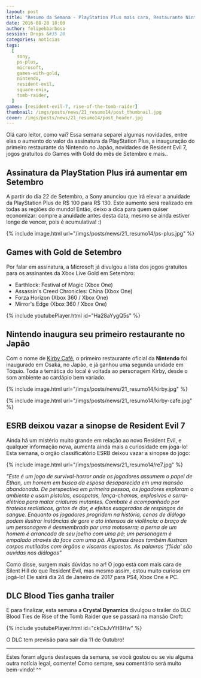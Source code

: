 ```yaml
---
layout: post
title: "Resumo da Semana - PlayStation Plus mais cara, Restaurante Nintendo, Games with Gold e mais.."
date: 2016-08-28 18:00
author: felipebbarbosa
session: Drops &#35 20
categories: noticias
tags:
  [
    sony,
    ps-plus,
    microsoft,
    games-with-gold,
    nintendo,
    resident-evil,
    square-enix,
    tomb-raider,
  ]
games: [resident-evil-7, rise-of-the-tomb-raider]
thumbnail: /imgs/posts/news/21_resumo14/post_thumbnail.jpg
cover: /imgs/posts/news/21_resumo14/post_header.jpg
---
```


Olá caro leitor, como vai? Essa semana separei algumas novidades, entre elas o aumento do valor da assinatura da PlayStation Plus, a inauguração do primeiro restaurante da Nintendo no Japão, novidades de Resident Evil 7, jogos gratuitos do Games with Gold do mês de Setembro e mais..

<!--more-->

## Assinatura da PlayStation Plus irá aumentar em Setembro

A partir do dia 22 de Setembro, a Sony anunciou que irá elevar a anuidade da PlayStation Plus de R$ 100 para R$ 130. Este aumento será realizado em todas as regiões do mundo! Então, deixo a dica para quem quiser economizar: compre a anuidade antes desta data, mesmo se ainda estiver longe de vencer, pois é acumulativa! :)

{% include image.html url="/imgs/posts/news/21_resumo14/ps-plus.jpg" %}

## Games with Gold de Setembro

Por falar em assinatura, a Microsoft já divulgou a lista dos jogos gratuitos para os assinantes da Xbox Live Gold em Setembro:

- Earthlock: Festival of Magic (Xbox One)
- Assassin's Creed Chronicles: China (Xbox One)
- Forza Horizon (Xbox 360 / Xbox One)
- Mirror's Edge (Xbox 360 / Xbox One)

{% include youtubePlayer.html id="Ha28aYygQ5s" %}

## Nintendo inaugura seu primeiro restaurante no Japão

Com o nome de [Kirby Café](http://kirbycafe.jp/), o primeiro restaurante oficial da **Nintendo** foi inaugurado em Osaka, no Japão, e já ganhou uma segunda unidade em Tóquio. Toda a temática do local é voltada ao personagem Kirby, desde o som ambiente ao cardápio bem variado.

{% include image.html url="/imgs/posts/news/21_resumo14/kirby.jpg" %}

{% include image.html url="/imgs/posts/news/21_resumo14/kirby-cafe.jpg" %}

## ESRB deixou vazar a sinopse de Resident Evil 7

Ainda há um mistério muito grande em relação ao novo Resident Evil, e qualquer informação nova, aumenta ainda mais a curiosidade em jogá-lo! Esta semana, o orgão classificatório ESRB deixou vazar a sinopse do jogo:

{% include image.html url="/imgs/posts/news/21_resumo14/re7.jpg" %}

_"Este é um jogo de survival-horror onde os jogadores assumem o papel de Ethan, um homem em busca da esposa desaparecida em uma mansão abandonada. De perspectiva em primeira pessoa, os jogadores exploram o ambiente e usam pistolas, escopetas, lança-chamas, explosivos e serra-elétrica para matar criaturas mutantes. Combate é acompanhado por tiroteios realísticos, gritos de dor, e efeitos exagerados de respingos de sangue. Enquanto os jogadores progridem na história, cenas de diálogo podem ilustrar instâncias de gore e ato intensos de violência: o braço de um personagem é desmembrado por uma motoserra; a perna de um homem é arrancada de seu joelho com uma pá; um personagem é empalado através da face com uma pá. Algumas áreas também ilustram corpos mutilados com órgãos e vísceras expostos. As palavras 'f$%a-se'e 'm$%da' são ouvidas nos diálogos"_

Como disse, surgem mais dúvidas no ar! O jogo está com mais cara de Silent Hill do que Resident Evil, mas mesmo assim, estou muito curioso em jogá-lo! Ele sairá dia 24 de Janeiro de 2017 para PS4, Xbox One e PC.

## DLC Blood Ties ganha trailer

E para finalizar, esta semana a **Crystal Dynamics** divulgou o trailer do DLC Blood Ties de Rise of the Tomb Raider que se passará na mansão Croft:

{% include youtubePlayer.html id="ckCsJvYH8Hw" %}

O DLC tem previsão para sair dia 11 de Outubro!

---

Estes foram alguns destaques da semana, se você gostou ou se viu alguma outra notícia legal, comente! Como sempre, seu comentário será muito bem-vindo! ^^
